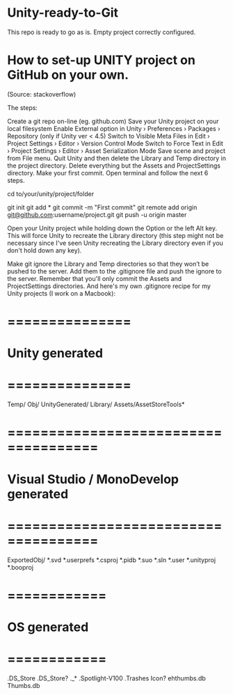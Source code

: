 # Unity-ready-to-Git
This repo is ready to go as is. Empty project correctly configured.


# How to set-up UNITY project on GitHub on your own. 
(Source: stackoverflow)

The steps:

Create a git repo on-line (eg. github.com)
Save your Unity project on your local filesystem
Enable External option in Unity › Preferences › Packages › Repository (only if Unity ver < 4.5)
Switch to Visible Meta Files in Edit › Project Settings › Editor › Version Control Mode
Switch to Force Text in Edit › Project Settings › Editor › Asset Serialization Mode
Save scene and project from File menu.
Quit Unity and then delete the Library and Temp directory in the project directory.
Delete everything but the Assets and ProjectSettings directory.
Make your first commit. Open terminal and follow the next 6 steps.

cd to/your/unity/project/folder

git init
git add *
git commit -m "First commit"
git remote add origin git@github.com:username/project.git
git push -u origin master

Open your Unity project while holding down the Option or the left Alt key. This will force Unity to recreate the Library directory (this step might not be necessary since I've seen Unity recreating the Library directory even if you don't hold down any key).

Make git ignore the Library and Temp directories so that they won’t be pushed to the server. Add them to the .gitignore file and push the ignore to the server. Remember that you'll only commit the Assets and ProjectSettings directories.
And here's my own .gitignore recipe for my Unity projects (I work on a Macbook):

# =============== #
# Unity generated #
# =============== #
Temp/
Obj/
UnityGenerated/
Library/
Assets/AssetStoreTools*

# ===================================== #
# Visual Studio / MonoDevelop generated #
# ===================================== #
ExportedObj/
*.svd
*.userprefs
*.csproj
*.pidb
*.suo
*.sln
*.user
*.unityproj
*.booproj

# ============ #
# OS generated #
# ============ #
.DS_Store
.DS_Store?
._*
.Spotlight-V100
.Trashes
Icon?
ehthumbs.db
Thumbs.db
